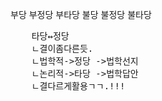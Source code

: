 부당
부정당
부타당
불당
불정당
불타당

<pre>
    타당↔정당
    ㄴ결이좀다른듯.
    ㄴ법학적->정당 ->법학선지
    ㄴ논리적->타당 ->법학답안
    ㄴ결다르게활용ㄱㄱ.!!!
</pre>